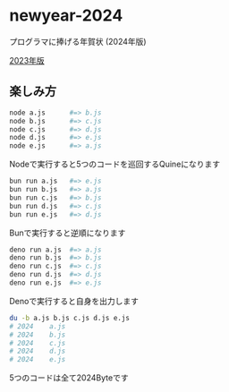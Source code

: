 # newyear-2024
プログラマに捧げる年賀状 (2024年版)

[2023年版](https://github.com/Yukkku/2023NewYear)

## 楽しみ方
```sh
node a.js      #=> b.js
node b.js      #=> c.js
node c.js      #=> d.js
node d.js      #=> e.js
node e.js      #=> a.js
```
Nodeで実行すると5つのコードを巡回するQuineになります
```sh
bun run a.js   #=> e.js
bun run b.js   #=> a.js
bun run c.js   #=> b.js
bun run d.js   #=> c.js
bun run e.js   #=> d.js
```
Bunで実行すると逆順になります
```sh
deno run a.js  #=> a.js
deno run b.js  #=> b.js
deno run c.js  #=> c.js
deno run d.js  #=> d.js
deno run e.js  #=> e.js
```
Denoで実行すると自身を出力します
```sh
du -b a.js b.js c.js d.js e.js
# 2024    a.js
# 2024    b.js
# 2024    c.js
# 2024    d.js
# 2024    e.js
```
5つのコードは全て2024Byteです

